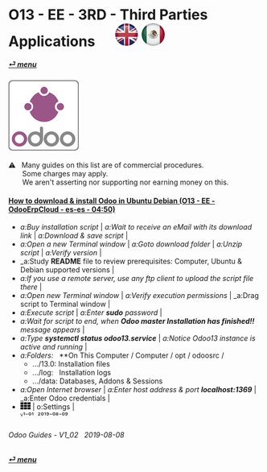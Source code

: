 # O13 - EE - 3RD - Third Parties Applications &nbsp;&nbsp;&nbsp;&nbsp; [![en-uk](/doc/img/en-uk_flag_button_small.png)](/en-uk/o13/ee/3rd/en-uk-o13-ee-3rd-third-parties-guides.md) [ ![es-mx](/doc/img/es-mx_flag_button_small.png)](/es-mx/o13/ee/3rd/es-mx-o13-ee-3rd-third-parties-guides.md)
#### [_&#x23CE; menu_](/en-uk/o13/ee/en-uk-o13-ee-guides-menu.md)  
### ![ThirdParties](/doc/img/third_parties.png)
[ⱽ¹²³⁴⁵⁶⁷⁸⁹⁰⁻]: # (ⱽ¹²³⁴⁵⁶⁷⁸⁹⁰⁻)

  &#x26A0; &nbsp;&nbsp;Many guides on this list are of commercial procedures.  
    &nbsp;&nbsp;&nbsp;&nbsp;&nbsp;&nbsp;&nbsp;Some charges may apply.  
    &nbsp;&nbsp;&nbsp;&nbsp;&nbsp;&nbsp;&nbsp;We aren't asserting nor supporting nor earning money on this.  

#### [How to download & install Odoo in Ubuntu Debian (O13 - EE - OdooErpCloud - es-es - 04:50)](https://youtube.com/embed/AHn9LukC2lw?autoplay=1&start=0&end=269&rel=0)  

- _a:Buy installation script_ | _a:Wait to receive an eMail with its download link_ | _a:Download & save script_ |  
- _a:Open a new Terminal window_ | _a:Goto download folder_ | _a:Unzip script_ |  _a:Verify version_ |  
- _a:Study **README** file to review prerequisites: Computer, Ubuntu & Debian supported versions |  
- _a:If you use a remote server, use any ftp client to upload the script file there_ |  
- _a:Open new Terminal window_ |  _a:Verify execution permissions_ | _a:Drag script to Terminal window |  
- _a:Execute script_ | _a:Enter **sudo** password_ | 
- _a:Wait for script to end, when **Odoo master Installation has finished!!** message appears_ |  
- _a:Type **systemctl status odoo13.service**_ | _a:Notice Odoo13 instance is active and running_ |  
- _a:Folders:_ &nbsp; **On This Computer / Computer / opt / odoosrc /  
   - .../13.0: Installation files  
   - .../log: &nbsp; Installation logs  
   - .../data: Databases, Addons & Sessions  
- _a:Open Internet browser_  | _a:Enter host address & port **localhost:1369**_ | _a:Enter Odoo credentials |  
- ![apps](/doc/img/apps.png) | o:Settings |  
  ⱽ¹⁻⁰¹ &nbsp;²⁰¹⁹⁻⁰⁸⁻⁰⁹

###### Odoo Guides - V1_02 &nbsp; 2019-08-08  
**[_&#x23CE; menu_](/en-uk/o13/ee/en-uk-o13-ee-guides-menu.md)**  

